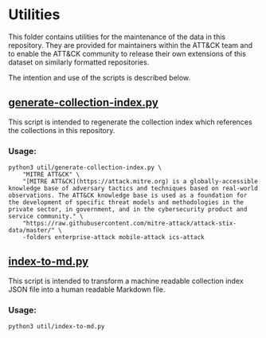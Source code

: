 # Utilities

This folder contains utilities for the maintenance of the data in this repository. They are provided for maintainers within the ATT&CK team and to enable the ATT&CK community to release their own extensions of this dataset on similarly formatted repositories. 

The intention and use of the scripts is described below.

## [generate-collection-index.py](generate-collection-index.py)

This script is intended to regenerate the collection index which references the collections in this repository. 

### Usage:
```
python3 util/generate-collection-index.py \
    "MITRE ATT&CK" \
    "[MITRE ATT&CK](https://attack.mitre.org) is a globally-accessible knowledge base of adversary tactics and techniques based on real-world observations. The ATT&CK knowledge base is used as a foundation for the development of specific threat models and methodologies in the private sector, in government, and in the cybersecurity product and service community." \
    "https://raw.githubusercontent.com/mitre-attack/attack-stix-data/master/" \
    -folders enterprise-attack mobile-attack ics-attack
```

## [index-to-md.py](index-to-md.py)

This script is intended to transform a machine readable collection index JSON file into a human readable Markdown file. 

### Usage: 
```
python3 util/index-to-md.py
```

